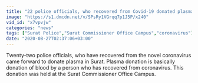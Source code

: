 ```yaml
---
title: "22 police officials, who recovered from Covid-19 donated plasma in Surat"
image: "https://s1.dmcdn.net/v/SPsRy1VGrqq7p1J5P/x240"
vid_id: "x7vpvjw"
categories: "news"
tags: ["Surat Police","Surat Commissioner Office Campus","coronavirus"]
date: "2020-08-27T02:37:06+03:00"
---
```

Twenty-two police officials, who have recovered from the novel coronavirus came forward to donate plasma in Surat. Plasma donation is basically donation of blood by a person who has recovered from coronavirus. This donation was held at the Surat Commissioner Office Campus.
